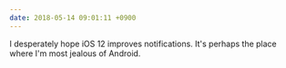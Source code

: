 ```yaml
---
date: 2018-05-14 09:01:11 +0900
---
```

I desperately hope iOS 12 improves notifications. It's perhaps the place where I'm most jealous of Android.
